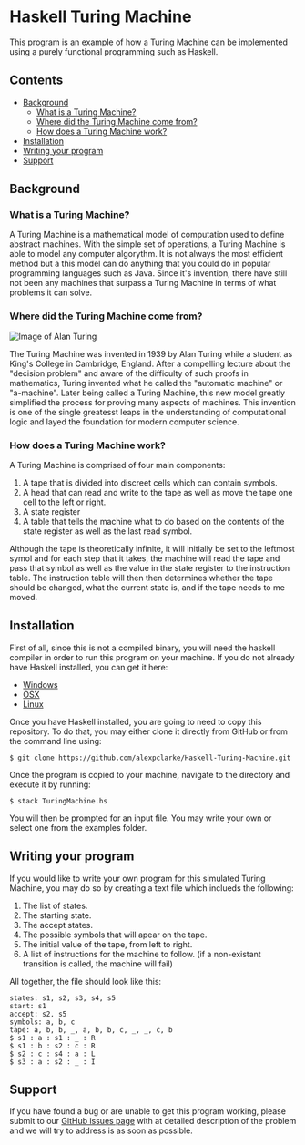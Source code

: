 # Haskell Turing Machine

This program is an example of how a Turing Machine can be implemented using a purely functional programming such as Haskell.

## Contents

- [Background](#background)
  - [What is a Turing Machine?](#what-is-a-turing-machine)
  - [Where did the Turing Machine come from?](#where-did-the-turing-machine-come-from)
  - [How does a Turing Machine work?](#how-does-a-turing-machine-work)
- [Installation](#installation)
- [Writing your program](#writing-your-program)
- [Support](#support)

## Background

### What is a Turing Machine?

A Turing Machine is a mathematical model of computation used to define abstract machines. With the simple set of operations, a Turing Machine is able to model any computer algorythm. It is not always the most efficient method but a this model can do anything that you could do in popular programming languages such as Java. Since it's invention, there have still not been any machines that surpass a Turing Machine in terms of what problems it can solve.

### Where did the Turing Machine come from?

![Image of Alan Turing](https://www.biography.com/.image/ar_1:1%2Cc_fill%2Ccs_srgb%2Cg_face%2Cq_auto:good%2Cw_300/MTE5NDg0MDU1MTUzMTE2Njg3/alan-turing-9512017-1-402.jpg)

The Turing Machine was invented in 1939 by Alan Turing while a student as King's College in Cambridge, England. After a compelling lecture about the "decision problem" and aware of the difficulty of such proofs in mathematics, Turing invented what he called the "automatic machine" or "a-machine". Later being called a Turing Machine, this new model greatly simplified the process for proving many aspects of machines. This invention is one of the single greatesst leaps in the understanding of computational logic and layed the foundation for modern computer science.

### How does a Turing Machine work?

A Turing Machine is comprised of four main components: 
1. A tape that is divided into discreet cells which can contain symbols.
2. A head that can read and write to the tape as well as move the tape one cell to the left or right.
3. A state register
4. A table that tells the machine what to do based on the contents of the state register as well as the last read symbol.

Although the tape is theoretically infinite, it will initially be set to the leftmost symol and for each step that it takes, the machine will read the tape and pass that symbol as well as the value in the state register to the instruction table. The instruction table will then then determines whether the tape should be changed, what the current state is, and if the tape needs to me moved.

## Installation

First of all, since this is not a compiled binary, you will need the haskell compiler in order to run this program on your machine. If you do not already have Haskell installed, you can get it here:

- [Windows](http://docs.haskellstack.org/en/stable/install_and_upgrade/#windows)
- [OSX](http://docs.haskellstack.org/en/stable/install_and_upgrade/#os-x)
- [Linux](http://docs.haskellstack.org/en/stable/install_and_upgrade/#ubuntu)

Once you have Haskell installed, you are going to need to copy this repository. To do that, you may either clone it directly from GitHub or from the command line using:

```
$ git clone https://github.com/alexpclarke/Haskell-Turing-Machine.git
```

Once the program is copied to your machine, navigate to the directory and execute it by running:

```
$ stack TuringMachine.hs
```

You will then be prompted for an input file. You may write your own or select one from the examples folder.

## Writing your program

If you would like to write your own program for this simulated Turing Machine, you may do so by creating a text file which inclueds the following:

1. The list of states.
2. The starting state.
3. The accept states.
4. The possible symbols that will apear on the tape.
5. The initial value of the tape, from left to right.
6. A list of instructions for the machine to follow. (if a non-existant transition is called, the machine will fail)

All together, the file should look like this:

```
states: s1, s2, s3, s4, s5
start: s1
accept: s2, s5
symbols: a, b, c
tape: a, b, b, _, a, b, b, c, _, _, c, b
$ s1 : a : s1 : _ : R
$ s1 : b : s2 : c : R
$ s2 : c : s4 : a : L
$ s3 : a : s2 : _ : I
```

## Support

If you have found a bug or are unable to get this program working, please submit to our [GitHub issues page](https://github.com/alexpclarke/Haskell-Turing-Machine/issues) with at detailed description of the problem and we will try to address is as soon as possible.
